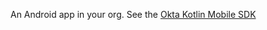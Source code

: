 An Android app in your org. See the [Okta Kotlin Mobile SDK](https://github.com/okta/okta-mobile-kotlin)
